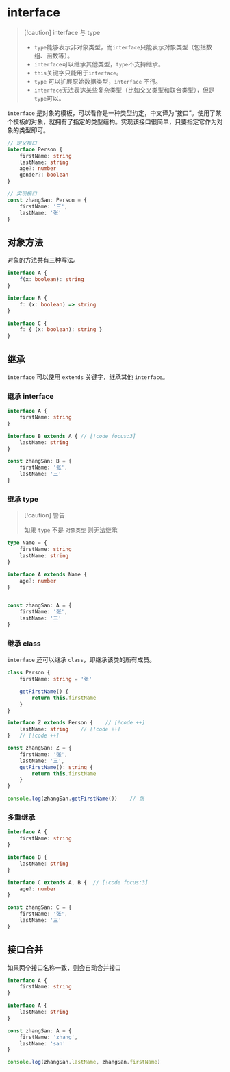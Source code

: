 # interface

> [!caution] interface 与 type
>
> - `type`能够表示非对象类型，而`interface`只能表示对象类型（包括数组、函数等）。
> - `interface`可以继承其他类型，`type`不支持继承。
> - `this`关键字只能用于`interface`。
> - `type` 可以扩展原始数据类型，`interface` 不行。
> - `interface`无法表达某些复杂类型（比如交叉类型和联合类型），但是`type`可以。





`interface` 是对象的模板，可以看作是一种类型约定，中文译为“接口”。使用了某个模板的对象，就拥有了指定的类型结构。实现该接口很简单，只要指定它作为对象的类型即可。

```typescript
// 定义接口
interface Person {
    firstName: string
    lastName: string
    age?: number
    gender?: boolean
}

// 实现接口
const zhangSan: Person = {
    firstName: '三',
    lastName: '张'
}
```





## 对象方法

对象的方法共有三种写法。

```typescript
interface A {
    f(x: boolean): string
}

interface B {
    f: (x: boolean) => string
}

interface C {
    f: { (x: boolean): string }
}
```



## 继承

`interface` 可以使用 `extends` 关键字，继承其他 `interface`。

### 继承 interface

```typescript
interface A {
    firstName: string
}

interface B extends A {	// [!code focus:3]
    lastName: string
}

const zhangSan: B = {
    firstName: '张',
    lastName: '三'
}
```



### 继承 type

> [!caution] 警告
>
> 如果 `type` 不是 `对象类型` 则无法继承

```typescript {1-4,6-8}
type Name = {
    firstName: string
    lastName: string
}

interface A extends Name {
    age?: number
}


const zhangSan: A = {
    firstName: '张',
    lastName: '三'
}
```



### 继承 class

`interface` 还可以继承 `class`，即继承该类的所有成员。

```typescript {13-19}
class Person {
    firstName: string = '张'

    getFirstName() {
        return this.firstName
    }
}

interface Z extends Person {	// [!code ++]
    lastName: string	// [!code ++]
}	// [!code ++]

const zhangSan: Z = {
    firstName: '张',
    lastName: '三',
    getFirstName(): string {
        return this.firstName
    }
}

console.log(zhangSan.getFirstName())    // 张
```



### 多重继承

```typescript
interface A {
    firstName: string
}

interface B {
    lastName: string
}

interface C extends A, B {	// [!code focus:3]
    age?: number
}

const zhangSan: C = {
    firstName: '张',
    lastName: '三'
}
```





## 接口合并

如果两个接口名称一致，则会自动合并接口

```typescript {1,5}
interface A {
    firstName: string
}

interface A {
    lastName: string
}

const zhangSan: A = {
    firstName: 'zhang',
    lastName: 'san'
}

console.log(zhangSan.lastName, zhangSan.firstName)
```

















